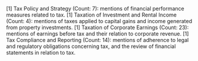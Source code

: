 [1] Tax Policy and Strategy (Count: 7): mentions of financial performance measures related to tax.
[1] Taxation of Investment and Rental Income (Count: 4): mentions of taxes applied to capital gains and income generated from property investments.
[1] Taxation of Corporate Earnings (Count: 23): mentions of earnings before tax and their relation to corporate revenue.
[1] Tax Compliance and Reporting (Count: 14): mentions of adherence to legal and regulatory obligations concerning tax, and the review of financial statements in relation to tax.


